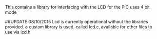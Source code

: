 This contains a library for interfacing with the LCD for the PIC
uses 4 bit mode

##UPDATE 08/10/2015
Lcd is currently operational without the libraries provided. a custom library is used,
called lcd.c, available for other files to use via lcd.h
